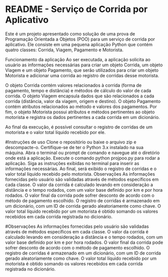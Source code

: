 # README - Serviço de Corrida por Aplicativo

Este é um projeto apresentado como solução de uma prova de Programação Orientada a Objetos (POO) para um serviço de corrida por aplicativo. Ele consiste em uma pequena aplicação Python que contém quatro classes: Corrida, Viagem, Pagamento e Motorista.

Funcionamento da aplicação
Ao ser executada, a aplicação solicita ao usuário as informações necessárias para criar um objeto Corrida, um objeto Viagem e um objeto Pagamento, que serão utilizados para criar um objeto Motorista e adicionar uma corrida ao registro de corridas desse motorista.

O objeto Corrida contém valores relacionados à corrida (forma de pagamento, tempo e distância) e métodos de cálculo do valor de cada corrida. O objeto Viagem encapsula dados que são relacionados a cada corrida (distância, valor da viagem, origem e destino). O objeto Pagamento contém atributos relacionados ao método e valores dos pagamentos. Por fim, o objeto Motorista possui atributos e métodos pertinentes ao objeto motorista e registra os dados pertinentes a cada corrida em um dicionário.

Ao final da execução, é possível consultar o registro de corridas de um motorista e o valor total líquido recebido por ele.

#Instruções de uso
Clone o repositório ou baixe o arquivo zip e descompacte-o.
Certifique-se de ter o Python 3.x instalado na sua máquina.
Abra o terminal ou prompt de comando e navegue até o diretório onde está a aplicação.
Execute o comando python projpoo.py para rodar a aplicação.
Siga as instruções exibidas no terminal para inserir as informações necessárias.
Ao final, será exibido o registro de corridas e o valor total líquido recebido pelo motorista.
Observações
As informações fornecidas pelo usuário são validadas através de métodos específicos em cada classe.
O valor da corrida é calculado levando em consideração a distância e o tempo rodados, com um valor base definido por km e por hora rodados.
O valor final da corrida pode sofrer desconto de acordo com o método de pagamento escolhido.
O registro de corridas é armazenado em um dicionário, com um ID de corrida gerado aleatoriamente como chave.
O valor total líquido recebido por um motorista é obtido somando os valores recebidos em cada corrida registrada no dicionário.

#Observações
As informações fornecidas pelo usuário são validadas através de métodos específicos em cada classe.
O valor da corrida é calculado levando em consideração a distância e o tempo rodados, com um valor base definido por km e por hora rodados.
O valor final da corrida pode sofrer desconto de acordo com o método de pagamento escolhido.
O registro de corridas é armazenado em um dicionário, com um ID de corrida gerado aleatoriamente como chave.
O valor total líquido recebido por um motorista é obtido somando os valores recebidos em cada corrida registrada no dicionário.





